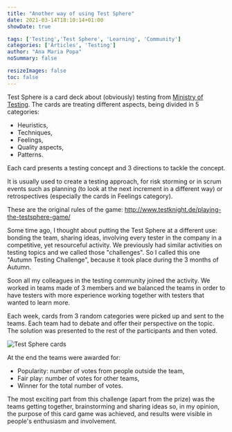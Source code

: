 ```yaml
---
title: "Another way of using Test Sphere"
date: 2021-03-14T18:10:14+01:00
showDate: true

tags: ['Testing','Test Sphere', 'Learning', 'Community']
categories: ['Articles', 'Testing']
author: "Ana Maria Popa"
noSummary: false

resizeImages: false
toc: false
---
```


Test Sphere is a card deck about (obviously) testing from [Ministry of Testing](https://store.ministryoftesting.com/collections/testsphere).
The cards are treating different aspects, being divided in 5 categories:

* Heuristics,
* Techniques,
* Feelings,
* Quality aspects,
* Patterns.

Each card presents a testing concept and 3 directions to tackle the concept.
  
It is usually used to create a testing approach, for risk storming or in scrum events such as planning
(to look at the next increment in a different way) or retrospectives (especially the cards in Feelings category).

These are the original rules of the game: http://www.testknight.de/playing-the-testsphere-game/

Some time ago, I thought about putting the Test Sphere at a different use: bonding the team, sharing ideas, involving every tester in the company in
a competitive, yet resourceful activity. We previously had similar activities on testing topics and we called those "challenges".
So I called this one "Autumn Testing Challenge", because it took place during the 3 months of Autumn.

Soon all my colleagues in the testing community joined the activity. We worked in teams made of 3 members and we balanced the teams 
in order to have testers with more experience working together with testers that wanted to learn more.

Each week, cards from 3 random categories were picked up and sent to the teams.
Each team had to debate and offer their perspective on the topic. The solution was presented to the rest
of the participants and then voted.

![Test Sphere cards](/images/TestSphere.jpg)

At the end the teams were awarded for:

* Popularity: number of votes from people outside the team, 
* Fair play: number of votes for other teams, 
* Winner for the total number of votes.

The most exciting part from this challenge (apart from the prize) was the teams getting together, brainstorming
and sharing ideas so, in my opinion, the purpose of this card game was achieved, and results were visible in
people's enthusiasm and involvement.